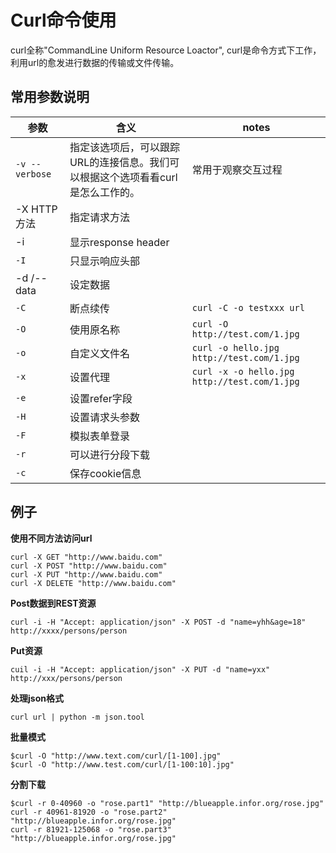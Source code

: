 # Curl命令使用

curl全称"CommandLine Uniform Resource Loactor", curl是命令方式下工作，利用url的愈发进行数据的传输或文件传输。


## 常用参数说明

| 参数　　　     | 含义　　　                                                                      | notes                                         |
|----------------|---------------------------------------------------------------------------------|----------------------------------------------|
| `-v --verbose` | 指定该选项后，可以跟踪URL的连接信息。我们可以根据这个选项看看curl是怎么工作的。 |  常用于观察交互过程                                            |
| -X HTTP方法    | 指定请求方法                                                                    |                                              |
| -i             | 显示response header                                                             |                                              |
| `-I`           | 只显示响应头部                                                                  |                                              |
| -d /--data     | 设定数据                                                                        |                                              |
| `-C`           | 断点续传                                                                        | `curl -C -o testxxx url`                     |
| `-O`           | 使用原名称                                                                      | `curl -O http://test.com/1.jpg`              |
| `-o`           | 自定义文件名                                                                    | `curl -o hello.jpg http://test.com/1.jpg`    |
| `-x`           | 设置代理                                                                        | `curl -x -o hello.jpg http://test.com/1.jpg` |
| `-e`           | 设置refer字段                                                                   |                                              |
| `-H`           | 设置请求头参数                                                                  |                                              |
| `-F`           | 模拟表单登录                                                                    |                                              |
| `-r`           | 可以进行分段下载                                                                |                                              |
| `-c`           | 保存cookie信息                                                                  |                                              |


## 例子


**使用不同方法访问url**

```
curl -X GET "http://www.baidu.com"
curl -X POST "http://www.baidu.com"
curl -X PUT "http://www.baidu.com"
curl -X DELETE "http://www.baidu.com"
```

**Post数据到REST资源**


```
curl -i -H "Accept: application/json" -X POST -d "name=yhh&age=18" http://xxxx/persons/person
```

**Put资源**

```
cuil -i -H "Accept: application/json" -X PUT -d "name=yxx" http://xxx/persons/person
```


**处理json格式**

```
curl url | python -m json.tool
```

**批量模式**

```
$curl -O "http://www.text.com/curl/[1-100].jpg"
$curl -O "http://www.test.com/curl/[1-100:10].jpg"
```


**分割下载**

```
$curl -r 0-40960 -o "rose.part1" "http://blueapple.infor.org/rose.jpg" 
curl -r 40961-81920 -o "rose.part2" "http://blueapple.infor.org/rose.jpg" 
curl -r 81921-125068 -o "rose.part3" "http://blueapple.infor.org/rose.jpg"
```
